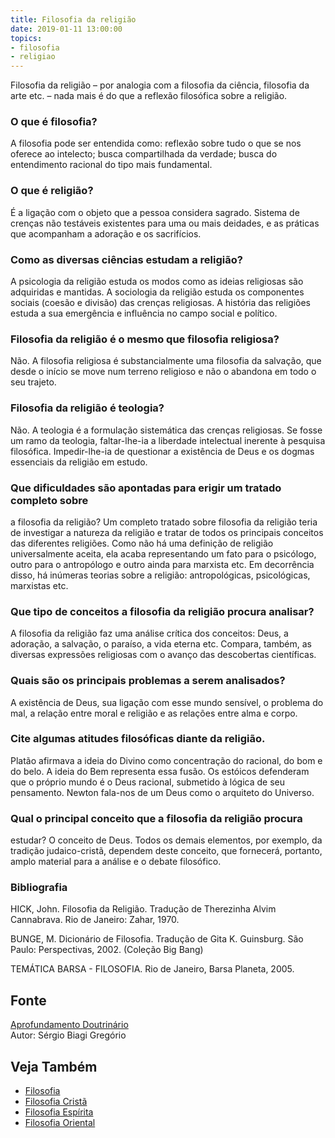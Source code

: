 ```yaml
---
title: Filosofia da religião
date: 2019-01-11 13:00:00
topics: 
- filosofia
- religiao
---
```


Filosofia da religião – por analogia com a filosofia da ciência,
filosofia da arte etc. – nada mais é do que a reflexão filosófica sobre
a religião.

### O que é filosofia?
A filosofia pode ser entendida como: reflexão sobre tudo o que se nos
oferece ao intelecto; busca compartilhada da verdade; busca do
entendimento racional do tipo mais fundamental.

### O que é religião?
É a ligação com o objeto que a pessoa considera sagrado. Sistema de
crenças não testáveis existentes para uma ou mais deidades, e as
práticas que acompanham a adoração e os sacrifícios.

### Como as diversas ciências estudam a religião?
A psicologia da religião estuda os modos como as ideias religiosas são
adquiridas e mantidas. A sociologia da religião estuda os componentes
sociais (coesão e divisão) das crenças religiosas. A história das
religiões estuda a sua emergência e influência no campo social e
político.

### Filosofia da religião é o mesmo que filosofia religiosa?
Não. A filosofia religiosa é substancialmente uma filosofia da salvação,
que desde o início se move num terreno religioso e não o abandona em
todo o seu trajeto.

### Filosofia da religião é teologia?
Não. A teologia é a formulação sistemática das crenças religiosas. Se
fosse um ramo da teologia, faltar-lhe-ia a liberdade intelectual
inerente à pesquisa filosófica. Impedir-lhe-ia de questionar a
existência de Deus e os dogmas essenciais da religião em estudo.

### Que dificuldades são apontadas para erigir um tratado completo sobre
a filosofia da religião?
Um completo tratado sobre filosofia da religião teria de investigar a
natureza da religião e tratar de todos os principais conceitos das
diferentes religiões. Como não há uma definição de religião
universalmente aceita, ela acaba representando um fato para o psicólogo,
outro para o antropólogo e outro ainda para marxista etc. Em decorrência
disso, há inúmeras teorias sobre a religião: antropológicas,
psicológicas, marxistas etc.

### Que tipo de conceitos a filosofia da religião procura analisar?
A filosofia da religião faz uma análise crítica dos conceitos: Deus, a
adoração, a salvação, o paraíso, a vida eterna etc. Compara, também, as
diversas expressões religiosas com o avanço das descobertas científicas.

### Quais são os principais problemas a serem analisados?
A existência de Deus, sua ligação com esse mundo sensível, o problema do
mal, a relação entre moral e religião e as relações entre alma e corpo.

### Cite algumas atitudes filosóficas diante da religião.

Platão afirmava a ideia do Divino como concentração do racional, do bom
e do belo. A ideia do Bem representa essa fusão. Os estóicos defenderam
que o próprio mundo é o Deus racional, submetido à lógica de seu
pensamento. Newton fala-nos de um Deus como o arquiteto do Universo.

### Qual o principal conceito que a filosofia da religião procura
estudar?
O conceito de Deus. Todos os demais elementos, por exemplo, da tradição
judaico-cristã, dependem deste conceito, que fornecerá, portanto, amplo
material para a análise e o debate filosófico.


### Bibliografia
HICK, John. Filosofia da Religião. Tradução de Therezinha Alvim
Cannabrava. Rio de Janeiro: Zahar, 1970.

BUNGE, M. Dicionário de Filosofia. Tradução de Gita K. Guinsburg.
São Paulo: Perspectivas, 2002. (Coleção Big Bang)

TEMÁTICA BARSA - FILOSOFIA. Rio de Janeiro, Barsa Planeta, 2005.

## Fonte
[Aprofundamento Doutrinário](https://sites.google.com/view/aprofundamentodoutrinario/filosofia-da-religião)  
Autor: Sérgio Biagi Gregório

## Veja Também
* [Filosofia](filosofia)
* [Filosofia Cristã](filosofia-crista)
* [Filosofia Espírita](filosofia-espirita)
* [Filosofia Oriental](filosofia-oriental)

